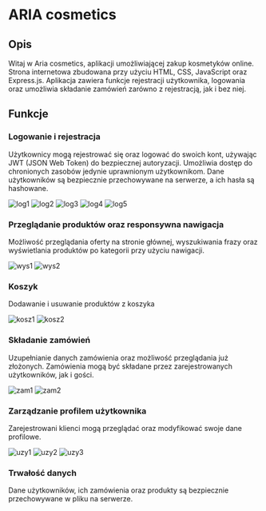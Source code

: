 # ARIA cosmetics

## Opis
Witaj w Aria cosmetics, aplikacji umożliwiającej zakup kosmetyków online. 
Strona internetowa zbudowana przy użyciu HTML, CSS, JavaScript oraz Express.js. 
Aplikacja zawiera funkcje rejestracji użytkownika, logowania oraz umożliwia składanie zamówień zarówno z rejestracją, jak i bez niej. 

## Funkcje

### Logowanie i rejestracja
Użytkownicy mogą rejestrować się oraz logować do swoich kont, używając JWT (JSON Web Token) do bezpiecznej autoryzacji. Umożliwia dostęp do chronionych zasobów jedynie uprawnionym użytkownikom.
Dane użytkowników są bezpiecznie przechowywane na serwerze, a ich hasła są hashowane.

![log1](https://raw.github.com/MariaBrodowska/cosmetics-store/master/assets/log1.png)
![log2](https://raw.github.com/MariaBrodowska/cosmetics-store/master/assets/log2.png)
![log3](https://raw.github.com/MariaBrodowska/cosmetics-store/master/assets/log3.png)
![log4](https://raw.github.com/MariaBrodowska/cosmetics-store/master/assets/log4.png)
![log5](https://raw.github.com/MariaBrodowska/cosmetics-store/master/assets/log5.png)

### Przeglądanie produktów oraz responsywna nawigacja
Możliwość przeglądania oferty na stronie głównej, wyszukiwania frazy oraz wyświetlania produktów po kategorii przy użyciu nawigacji.

![wys1](https://raw.github.com/MariaBrodowska/cosmetics-store/master/assets/wys1.gif)
![wys2](https://raw.github.com/MariaBrodowska/cosmetics-store/master/assets/wys2.gif)

### Koszyk
Dodawanie i usuwanie produktów z koszyka

![kosz1](https://raw.github.com/MariaBrodowska/cosmetics-store/master/assets/kosz1.png)
![kosz2](https://raw.github.com/MariaBrodowska/cosmetics-store/master/assets/kosz2.png)

### Składanie zamówień
Uzupełnianie danych zamówienia oraz możliwość przeglądania już złożonych. Zamówienia mogą być składane przez zarejestrowanych użytkowników, jak i gości.

![zam1](https://raw.github.com/MariaBrodowska/cosmetics-store/master/assets/zam1.png)
![zam2](https://raw.github.com/MariaBrodowska/cosmetics-store/master/assets/zam2.png)

### Zarządzanie profilem użytkownika
Zarejestrowani klienci mogą przeglądać oraz modyfikować swoje dane profilowe.

![uzy1](https://raw.github.com/MariaBrodowska/cosmetics-store/master/assets/uzy1.png)
![uzy2](https://raw.github.com/MariaBrodowska/cosmetics-store/master/assets/uzy2.png)
![uzy3](https://raw.github.com/MariaBrodowska/cosmetics-store/master/assets/uzy3.png)

### Trwałość danych
Dane użytkowników, ich zamówienia oraz produkty są bezpiecznie przechowywane w pliku na serwerze.
